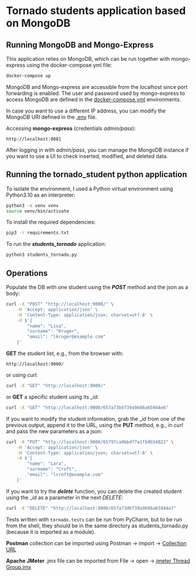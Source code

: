 # Tornado students application based on MongoDB

## Running MongoDB and Mongo-Express

This application relies on MongoDB, which can be run together with mongo-express using the docker-compose.yml file:
```bash
docker-compose up
```
MongoDB and Mongo-express are accessible from the localhost since port forwarding is enabled.
The user and password used by mongo-express to access MongoDB are defined in the [docker-compose.yml](https://github.com/michelescarlato/tornadomongo/blob/main/docker-compose.yml#L12-L13)  environments.

In case you want to use a different IP address, you can modify the MongoDB URI defined in the [.env](https://github.com/michelescarlato/tornadomongo/blob/main/.env#L3) file.

Accessing **mongo-express** (credentials _admin/pass_):
```
http://localhost:8081
```
After logging in with _admin/pass_, you can manage the MongoDB instance if you want to use a UI to check inserted, modified, and deleted data.


## Running the tornado_student python application

To isolate the environment, I used a Python virtual environment using Python3.10 as an interpreter:

```bash
python3 -m venv venv
source venv/bin/activate
```

To install the required dependencies:

```bash
pip3 -r requirements.txt
```

To run the _**students_tornado**_ application:
```bash
python3 students_tornado.py
```

## Operations

Populate the DB with one student using the **_POST_** method and the json as a body:
```bash
curl -X "POST" "http://localhost:9000/" \
    -H 'Accept: application/json' \
    -H 'Content-Type: application/json; charset=utf-8' \
    -d $'{
        "name": "Lisa",
        "surname": "Kruger",
        "email": "lkruger@example.com"        
    }'
```

**GET** the student list, e.g., from the browser with:
```
http://localhost:9000/
```

or using curl:
```bash
curl -X "GET" "http://localhost:9000/"
```

or **GET** a specific student using its __id_:
```bash
curl -X "GET" "http://localhost:9000/657a73b5f39a9686a65944e6"
```

If you want to modify the student information, grab the __id_ from one of the previous output,
append it to the URL, using the **PUT** method, e.g., in _curl_ and pass the new parameters as a json: 
```bash
curl -X "PUT" "http://localhost:9000/65797ca9bbdf7a1fb9b54022" \
    -H 'Accept: application/json' \
    -H 'Content-Type: application/json; charset=utf-8' \
    -d $'{        
        "name": "Lara",
        "surname": "Croft",
        "email": "lcroft@example.com"        
    }'
```

If you want to try the **_delete_** function, you can delete the created student using the __id_ as a parameter in the next _DELETE_:
```bash
curl -X "DELETE" "http://localhost:9000/657a73d6f39a9686a65944e7"
```

Tests written with `tornado.tests` can be run from PyCharm, but to be run from the shell, they should be in the same directory as students_tornado.py (because it is imported as a module).

**Postman** collection can be imported using Postman -> import -> [Collection URL](https://api.postman.com/collections/718114-14bde538-1ff7-4962-957c-4c96e59c99a4?access_key=PMAT-01HHJ3EDGRC30VTC9940XSN83W)

**Apache JMeter** .jmx file can be imported from File -> open -> [jmeter Thread Group.jmx](https://github.com/michelescarlato/tornadomongo/blob/main/tests/jmeter_Thread%20Group.jmx)
